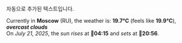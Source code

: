
자동으로 추가된 텍스트입니다.

<!--START_SECTION:weather:moscow-->
Currently in **Moscow** (RU), the weather is: **19.7°C** (feels like **19.9°C**), ***overcast clouds***<br/>
On *July 21, 2025*, the *sun rises* at 🌅**04:15** and *sets* at 🌇**20:56**.
<!--END_SECTION:weather-->
